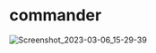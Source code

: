 commander
========================================================================================================================================

![Screenshot_2023-03-06_15-29-39](https://user-images.githubusercontent.com/69394316/223123838-5bf20d01-8d5c-4988-820b-4358dcd109e3.png)
